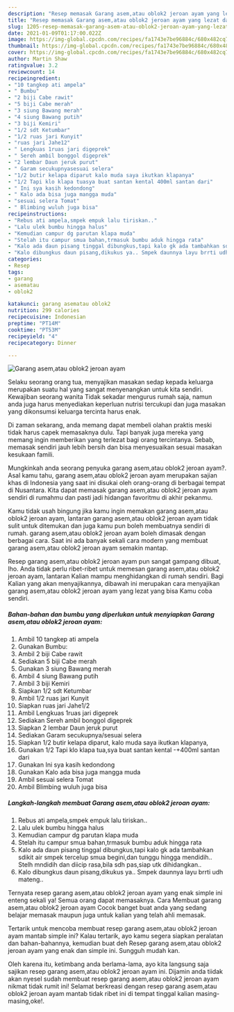 ```yaml
---
description: "Resep memasak Garang asem,atau oblok2 jeroan ayam yang lezat dan Mudah Dibuat"
title: "Resep memasak Garang asem,atau oblok2 jeroan ayam yang lezat dan Mudah Dibuat"
slug: 1205-resep-memasak-garang-asem-atau-oblok2-jeroan-ayam-yang-lezat-dan-mudah-dibuat
date: 2021-01-09T01:17:00.022Z
image: https://img-global.cpcdn.com/recipes/fa1743e7be96884c/680x482cq70/garang-asematau-oblok2-jeroan-ayam-foto-resep-utama.jpg
thumbnail: https://img-global.cpcdn.com/recipes/fa1743e7be96884c/680x482cq70/garang-asematau-oblok2-jeroan-ayam-foto-resep-utama.jpg
cover: https://img-global.cpcdn.com/recipes/fa1743e7be96884c/680x482cq70/garang-asematau-oblok2-jeroan-ayam-foto-resep-utama.jpg
author: Martin Shaw
ratingvalue: 3.2
reviewcount: 14
recipeingredient:
- "10 tangkep ati ampela"
- " Bumbu"
- "2 biji Cabe rawit"
- "5 biji Cabe merah"
- "3 siung Bawang merah"
- "4 siung Bawang putih"
- "3 biji Kemiri"
- "1/2 sdt Ketumbar"
- "1/2 ruas jari Kunyit"
- "ruas jari Jahe12"
- " Lengkuas 1ruas jari digeprek"
- " Sereh ambil bonggol digeprek"
- "2 lembar Daun jeruk purut"
- " Garam secukupnyasesuai selera"
- "1/2 butir kelapa diparut kalo muda saya ikutkan klapanya"
- "1/2 Tapi klo klapa tuasya buat santan kental 400ml santan dari"
- " Ini sya kasih kedondong"
- " Kalo ada bisa juga mangga muda"
- "sesuai selera Tomat"
- " Blimbing wuluh juga bisa"
recipeinstructions:
- "Rebus ati ampela,smpek empuk lalu tiriskan.."
- "Lalu ulek bumbu hingga halus"
- "Kemudian campur dg parutan klapa muda"
- "Stelah itu campur smua bahan,trmasuk bumbu aduk hingga rata"
- "Kalo ada daun pisang tinggal dibungkus,tapi kalo gk ada tambahkan sdikit air smpek tercelup smua begini,dan tunggu hingga mendidih.. Stelh mndidih dan diicip rasa,bila sdh pas,siap utk dihidangkan.."
- "Kalo dibungkus daun pisang,dikukus ya.. Smpek daunnya layu brrti udh mateng.."
categories:
- Resep
tags:
- garang
- asematau
- oblok2

katakunci: garang asematau oblok2 
nutrition: 299 calories
recipecuisine: Indonesian
preptime: "PT14M"
cooktime: "PT53M"
recipeyield: "4"
recipecategory: Dinner

---
```



![Garang asem,atau oblok2 jeroan ayam](https://img-global.cpcdn.com/recipes/fa1743e7be96884c/680x482cq70/garang-asematau-oblok2-jeroan-ayam-foto-resep-utama.jpg)

Selaku seorang orang tua, menyajikan masakan sedap kepada keluarga merupakan suatu hal yang sangat menyenangkan untuk kita sendiri. Kewajiban seorang  wanita Tidak sekadar mengurus rumah saja, namun anda juga harus menyediakan keperluan nutrisi tercukupi dan juga masakan yang dikonsumsi keluarga tercinta harus enak.

Di zaman  sekarang, anda memang dapat membeli olahan praktis meski tidak harus capek memasaknya dulu. Tapi banyak juga mereka yang memang ingin memberikan yang terlezat bagi orang tercintanya. Sebab, memasak sendiri jauh lebih bersih dan bisa menyesuaikan sesuai masakan kesukaan famili. 



Mungkinkah anda seorang penyuka garang asem,atau oblok2 jeroan ayam?. Asal kamu tahu, garang asem,atau oblok2 jeroan ayam merupakan sajian khas di Indonesia yang saat ini disukai oleh orang-orang di berbagai tempat di Nusantara. Kita dapat memasak garang asem,atau oblok2 jeroan ayam sendiri di rumahmu dan pasti jadi hidangan favoritmu di akhir pekanmu.

Kamu tidak usah bingung jika kamu ingin memakan garang asem,atau oblok2 jeroan ayam, lantaran garang asem,atau oblok2 jeroan ayam tidak sulit untuk ditemukan dan juga kamu pun boleh membuatnya sendiri di rumah. garang asem,atau oblok2 jeroan ayam boleh dimasak dengan berbagai cara. Saat ini ada banyak sekali cara modern yang membuat garang asem,atau oblok2 jeroan ayam semakin mantap.

Resep garang asem,atau oblok2 jeroan ayam pun sangat gampang dibuat, lho. Anda tidak perlu ribet-ribet untuk memesan garang asem,atau oblok2 jeroan ayam, lantaran Kalian mampu menghidangkan di rumah sendiri. Bagi Kalian yang akan menyajikannya, dibawah ini merupakan cara menyajikan garang asem,atau oblok2 jeroan ayam yang lezat yang bisa Kamu coba sendiri.

<!--inarticleads1-->

##### Bahan-bahan dan bumbu yang diperlukan untuk menyiapkan Garang asem,atau oblok2 jeroan ayam:

1. Ambil 10 tangkep ati ampela
1. Gunakan  Bumbu:
1. Ambil 2 biji Cabe rawit
1. Sediakan 5 biji Cabe merah
1. Gunakan 3 siung Bawang merah
1. Ambil 4 siung Bawang putih
1. Ambil 3 biji Kemiri
1. Siapkan 1/2 sdt Ketumbar
1. Ambil 1/2 ruas jari Kunyit
1. Siapkan ruas jari Jahe1/2
1. Ambil  Lengkuas 1ruas jari digeprek
1. Sediakan  Sereh ambil bonggol digeprek
1. Siapkan 2 lembar Daun jeruk purut
1. Sediakan  Garam secukupnya/sesuai selera
1. Siapkan 1/2 butir kelapa diparut, kalo muda saya ikutkan klapanya,
1. Gunakan 1/2 Tapi klo klapa tua,sya buat santan kental -+400ml santan dari
1. Gunakan  Ini sya kasih kedondong
1. Gunakan  Kalo ada bisa juga mangga muda
1. Ambil sesuai selera Tomat
1. Ambil  Blimbing wuluh juga bisa




<!--inarticleads2-->

##### Langkah-langkah membuat Garang asem,atau oblok2 jeroan ayam:

1. Rebus ati ampela,smpek empuk lalu tiriskan..
1. Lalu ulek bumbu hingga halus
1. Kemudian campur dg parutan klapa muda
1. Stelah itu campur smua bahan,trmasuk bumbu aduk hingga rata
1. Kalo ada daun pisang tinggal dibungkus,tapi kalo gk ada tambahkan sdikit air smpek tercelup smua begini,dan tunggu hingga mendidih.. Stelh mndidih dan diicip rasa,bila sdh pas,siap utk dihidangkan..
1. Kalo dibungkus daun pisang,dikukus ya.. Smpek daunnya layu brrti udh mateng..




Ternyata resep garang asem,atau oblok2 jeroan ayam yang enak simple ini enteng sekali ya! Semua orang dapat memasaknya. Cara Membuat garang asem,atau oblok2 jeroan ayam Cocok banget buat anda yang sedang belajar memasak maupun juga untuk kalian yang telah ahli memasak.

Tertarik untuk mencoba membuat resep garang asem,atau oblok2 jeroan ayam mantab simple ini? Kalau tertarik, ayo kamu segera siapkan peralatan dan bahan-bahannya, kemudian buat deh Resep garang asem,atau oblok2 jeroan ayam yang enak dan simple ini. Sungguh mudah kan. 

Oleh karena itu, ketimbang anda berlama-lama, ayo kita langsung saja sajikan resep garang asem,atau oblok2 jeroan ayam ini. Dijamin anda tiidak akan nyesel sudah membuat resep garang asem,atau oblok2 jeroan ayam nikmat tidak rumit ini! Selamat berkreasi dengan resep garang asem,atau oblok2 jeroan ayam mantab tidak ribet ini di tempat tinggal kalian masing-masing,oke!.

